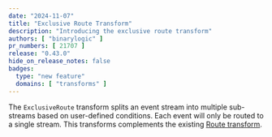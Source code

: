 ```yaml
---
date: "2024-11-07"
title: "Exclusive Route Transform"
description: "Introducing the exclusive route transform"
authors: [ "binarylogic" ]
pr_numbers: [ 21707 ]
release: "0.43.0"
hide_on_release_notes: false
badges:
  type: "new feature"
  domains: [ "transforms" ]
---
```


The `ExclusiveRoute` transform splits an event stream into multiple sub-streams based on user-defined conditions. Each event will only be
routed to a single stream. This transforms complements the existing [Route transform][docs.transforms.route].

[docs.transforms.route]: https://vector.dev/docs/reference/configuration/transforms/route/
